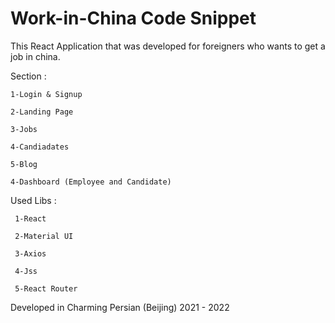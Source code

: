 # Work-in-China Code Snippet

This React Application that was developed for foreigners who wants to get a job in china.

Section :

	1-Login & Signup
	
	2-Landing Page
	
	3-Jobs
	
	4-Candiadates
	
	5-Blog
	
	4-Dashboard (Employee and Candidate)
	
	
Used Libs :


  	 1-React
  
  	 2-Material UI
  
  	 3-Axios
	 
	 4-Jss
	
	 5-React Router
  
Developed in Charming Persian (Beijing) 2021 - 2022
